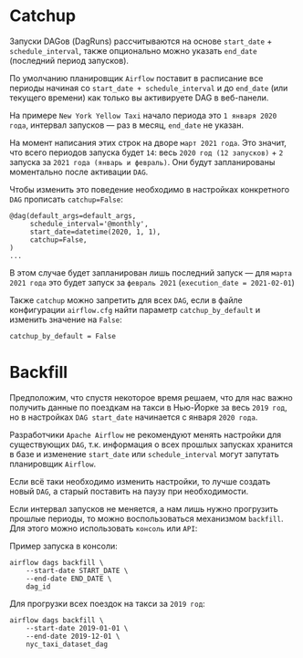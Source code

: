 # Catchup

Запуски DAGов (DagRuns) рассчитываются на основе `start_date` + `schedule_interval`, также опционально можно указать `end_date` (последний период запусков). 

По умолчанию планировщик `Airflow` поставит в расписание все периоды начиная со `start_date + schedule_interval` и до `end_date` (или текущего времени) как только вы активируете DAG в веб-панели.

На примере `New York Yellow Taxi` начало периода это `1 января 2020 года`, интервал запусков — раз в месяц, `end_date` не указан. 

На момент написания этих строк на дворе `март 2021 года`. Это значит, что всего периодов запуска будет `14`: весь `2020 год (12 запусков)` + `2` запуска за `2021 года (январь и февраль)`. Они будут запланированы моментально после активации `DAG`. 

Чтобы изменить это поведение необходимо в настройках конкретного `DAG` прописать `catchup=False`:

```
@dag(default_args=default_args,
     schedule_interval='@monthly',
     start_date=datetime(2020, 1, 1),
     catchup=False,
)
...
```

В этом случае будет запланирован лишь последний запуск — для `марта 2021 года` это будет запуск за `февраль 2021` (`execution_date = 2021-02-01`)

Также `catchup` можно запретить для всех `DAG`, если в файле конфигурации `airflow.cfg` найти параметр `catchup_by_default` и изменить значение на `False`:

`catchup_by_default = False`

# Backfill

Предположим, что спустя некоторое время решаем, что для нас важно получить данные по поездкам на такси в Нью-Йорке за весь `2019 год`, но в настройках `DAG start_date` начинается с января `2020 года`. 

Разработчики `Apache Airflow` не рекомендуют менять настройки для существующих `DAG`, т.к. информация о всех прошлых запусках хранится в базе и изменение `start_date` или `schedule_interval` могут запутать планировщик `Airflow`. 

Если всё таки необходимо изменить настройки, то лучше создать новый `DAG`, а старый поставить на паузу при необходимости.

Если интервал запусков не меняется, а нам лишь нужно прогрузить прошлые периоды, то можно воспользоваться механизмом `backfill`. Для этого можно использовать `консоль` или `API`:

Пример запуска в консоли:

```
airflow dags backfill \
    --start-date START_DATE \
    --end-date END_DATE \
    dag_id
```

Для прогрузки всех поездок на такси за `2019 год`:

```
airflow dags backfill \
    --start-date 2019-01-01 \
    --end-date 2019-12-01 \
    nyc_taxi_dataset_dag
```
